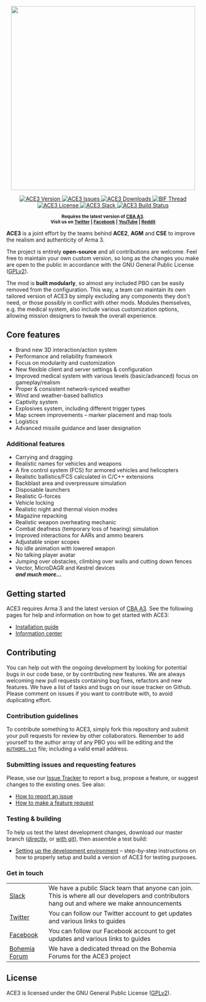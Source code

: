 <p align="center">
    <img src="https://github.com/acemod/ACE3/raw/master/extras/assets/logo/black/ACE3-Logo.jpg" width="480">
</p>

<p align="center">
    <a href="https://github.com/acemod/ACE3/releases/latest">
        <img src="https://img.shields.io/badge/Version-3.12.2-blue.svg?style=flat-square" alt="ACE3 Version">
    </a>
    <a href="https://github.com/acemod/ACE3/issues">
        <img src="https://img.shields.io/github/issues-raw/acemod/ACE3.svg?style=flat-square&label=Issues" alt="ACE3 Issues">
    </a>
    <a href="https://github.com/acemod/ACE3/releases">
        <img src="https://img.shields.io/github/downloads/acemod/ACE3/total.svg?style=flat-square&label=Downloads" alt="ACE3 Downloads">
    </a>
    <a href="https://forums.bistudio.com/topic/181341-ace3-a-collaborative-merger-between-agm-cse-and-ace/?p=2859670">
        <img src="https://img.shields.io/badge/BIF-Thread-lightgrey.svg?style=flat-square" alt="BIF Thread">
    </a>
    <a href="https://github.com/acemod/ACE3/blob/master/LICENSE">
        <img src="https://img.shields.io/badge/License-GPLv2-red.svg?style=flat-square" alt="ACE3 License">
    </a>
    <a href="https://slackin.ace3mod.com/">
        <img src="https://slackin.ace3mod.com/badge.svg?style=flat-square&label=Slack" alt="ACE3 Slack">
    </a>
    <a href="https://travis-ci.org/acemod/ACE3">
        <img src="https://img.shields.io/travis/acemod/ACE3.svg?style=flat-square&label=Build" alt="ACE3 Build Status">
    </a>
</p>

<p align="center">
    <sup><strong>Requires the latest version of <a href="https://github.com/CBATeam/CBA_A3/releases">CBA A3</a>.<br/>
    Visit us on <a href="https://twitter.com/ACE3Mod">Twitter</a> | <a href="https://www.facebook.com/ACE3Mod">Facebook</a> | <a href="https://www.youtube.com/c/ACE3Mod">YouTube</a> | <a href="https://www.reddit.com/r/arma/search?q=ACE&restrict_sr=on&sort=new&t=all">Reddit</a></strong></sup>
</p>

**ACE3** is a joint effort by the teams behind **ACE2**, **AGM** and **CSE** to improve the realism and authenticity of Arma 3.

The project is entirely **open-source** and all contributions are welcome. Feel free to maintain your own custom version, so long as the changes you make are open to the public in accordance with the GNU General Public License ([GPLv2](https://github.com/acemod/ACE3/blob/master/LICENSE)).

The mod is **built modularly**, so almost any included PBO can be easily removed from the configuration. This way, a team can maintain its own tailored version of ACE3 by simply excluding any components they don't need, or those possibly in conflict with other mods. Modules themselves, e.g. the medical system, also include various customization options, allowing mission designers to tweak the overall experience.

## Core features

- Brand new 3D interaction/action system
- Performance and reliability framework
- Focus on modularity and customization
- New flexible client and server settings & configuration
- Improved medical system with various levels (basic/advanced) focus on gameplay/realism
- Proper & consistent network-synced weather
- Wind and weather-based ballistics
- Captivity system
- Explosives system, including different trigger types
- Map screen improvements – marker placement and map tools
- Logistics
- Advanced missile guidance and laser designation

### Additional features

- Carrying and dragging
- Realistic names for vehicles and weapons
- A fire control system (FCS) for armored vehicles and helicopters
- Realistic ballistics/FCS calculated in C/C++ extensions
- Backblast area and overpressure simulation
- Disposable launchers
- Realistic G-forces
- Vehicle locking
- Realistic night and thermal vision modes
- Magazine repacking
- Realistic weapon overheating mechanic
- Combat deafness (temporary loss of hearing) simulation
- Improved interactions for AARs and ammo bearers
- Adjustable sniper scopes
- No idle animation with lowered weapon
- No talking player avatar
- Jumping over obstacles, climbing over walls and cutting down fences
- Vector, MicroDAGR and Kestrel devices<br>
***and much more...***

## Getting started

ACE3 requires Arma 3 and the latest version of <a href="https://github.com/CBATeam/CBA_A3/releases">CBA A3</a>. See the following pages for help and information on how to get started with ACE3: 

- [Installation guide](https://ace3mod.com/wiki/user/installation-guide.html)
- [Information center](https://ace3mod.com/wiki/user/information-center.html)

## Contributing

You can help out with the ongoing development by looking for potential bugs in our code base, or by contributing new features. We are always welcoming new pull requests containing bug fixes, refactors and new features. We have a list of tasks and bugs on our issue tracker on Github. Please comment on issues if you want to contribute with, to avoid duplicating effort.

### Contribution guidelines

To contribute something to ACE3, simply fork this repository and submit your pull requests for review by other collaborators. Remember to add yourself to the author array of any PBO you will be editing and the [`AUTHORS.txt`](https://github.com/acemod/ACE3/blob/master/AUTHORS.txt) file; including a valid email address.

### Submitting issues and requesting features

Please, use our [Issue Tracker](https://github.com/acemod/ACE3/issues) to report a bug, propose a feature, or suggest changes to the existing ones. See also:
- [How to report an issue](https://ace3mod.com/wiki/user/how-to-report-an-issue.html)
- [How to make a feature request](https://ace3mod.com/wiki/user/how-to-make-a-feature-request.html)

### Testing & building

To help us test the latest development changes, download our master branch ([directly](https://github.com/acemod/ACE3/archive/master.zip), or [with git](https://help.github.com/articles/fetching-a-remote/)), then assemble a test build:

- [Setting up the development environment](https://ace3mod.com/wiki/development/setting-up-the-development-environment.html) – step-by-step instructions on how to properly setup and build a version of ACE3 for testing purposes.

### Get in touch

<table>
  <tr>
    <td><a href="https://slackin.ace3mod.com/">Slack</a></td>
    <td>We have a public Slack team that anyone can join. This is where all our developers and contributors hang out and where we make announcements</td>
  </tr>

  <tr>
    <td><a href="https://twitter.com/ACE3Mod">Twitter</a></td>
    <td>You can follow our Twitter account to get updates and various links to guides</td>
  </tr>
  <tr>
    <td><a href="https://www.facebook.com/ACE3Mod">Facebook</a></td>
    <td>You can follow our Facebook account to get updates and various links to guides</td>
  </tr>

  <tr>
    <td><a href="https://forums.bistudio.com/topic/181341-ace3-a-collaborative-merger-between-agm-cse-and-ace/?p=2859670">Bohemia Forum</a></td>
    <td>We have a dedicated thread on the Bohemia Forums for the ACE3 project</td>
  </tr>  
</table>

## License

ACE3 is licensed under the GNU General Public License ([GPLv2](https://github.com/acemod/ACE3/blob/master/LICENSE)).
